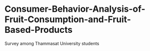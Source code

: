 # Consumer-Behavior-Analysis-of-Fruit-Consumption-and-Fruit-Based-Products
Survey among Thammasat University students
